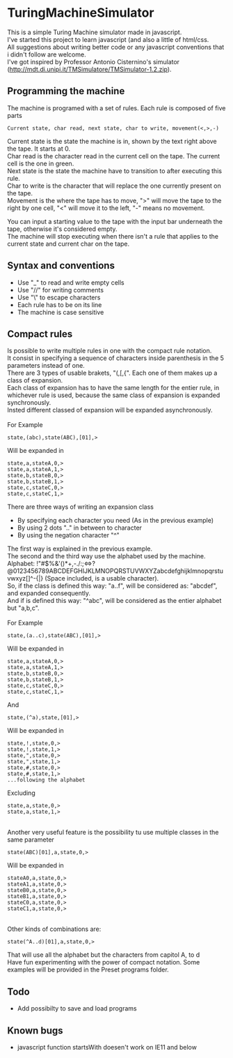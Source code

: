 # TuringMachineSimulator

This is a simple Turing Machine simulator made in javascript.<br/>
I've started this project to learn javascript (and also a little of html/css.<br/>
All suggestions about writing better code or any javascript conventions that i didn't follow are welcome.<br/>
I've got inspired by Professor Antonio Cisternino's simulator (http://mdt.di.unipi.it/TMSimulatore/TMSimulator-1.2.zip).<br/>

## Programming the machine

The machine is programed with a set of rules.
Each rule is composed of five parts
```
Current state, char read, next state, char to write, movement(<,>,-)
```
Current state is the state the machine is in, shown by the text right above the tape. It starts at 0. <br/>
Char read is the character read in the current cell on the tape. The current cell is the one in green.<br/> 
Next state is the state the machine have to transition to after executing this rule.<br/>
Char to write is the character that will replace the one currently present on the tape.<br/>
Movement is the where the tape has to move, ">" will move the tape to the right by one cell, 
"<" will move it to the left, "-" means no movement.<br/>

You can input a starting value to the tape with the input bar underneath the tape, otherwise it's considered empty.<br/>
The machine will stop executing when there isn't a rule that applies to the current state and current char on the tape.<br/>

## Syntax and conventions

- Use "_" to read and write empty cells
- Use "//" for writing comments
- Use "\\" to escape characters
- Each rule has to be on its line
- The machine is case sensitive

## Compact rules

Is possible to write multiple rules in one with the compact rule notation.<br/>
It consist in specifying a sequence of characters inside parenthesis in the 5 parameters instead of one.<br/>
There are 3 types of usable brakets, "(,[,{". Each one of them makes up a class of expansion.<br/>
Each class of expansion has to have the same length for the entier rule, in whichever rule is used, because the same class of expansion is expanded synchronously.<br/>
Insted different classed of expansion will be expanded asynchronously.<br/>
<br/>
For Example<br/>
```
state,(abc),state(ABC),[01],>
```
Will be expanded in<br/>
```
state,a,stateA,0,>
state,a,stateA,1,>
state,b,stateB,0,>
state,b,stateB,1,>
state,c,stateC,0,>
state,c,stateC,1,>
```
There are three ways of writing an expansion class<br/>
- By specifying each character you need (As in the previous example)
- By using 2 dots ".." in between to character
- By using the negation character "^"

The first way is explained in the previous example.<br/>
The second and the third way use the alphabet used by the machine.<br/>
Alphabet: !\"#$%&\'()*+,-./:;<=>?@0123456789ABCDEFGHIJKLMNOPQRSTUVWXYZabcdefghijklmnopqrstuvwxyz[]^-{|} (Space included, is a usable character).<br/>
So, if the class is defined this way: "a..f", will be considered as: "abcdef", and expanded consequently.<br/>
And if is defined this way: "^abc", will be considered as the entier alphabet but "a,b,c".<br/>
<br/>
For Example<br/>

```
state,(a..c),state(ABC),[01],>
```

Will be expanded in<br/>

```
state,a,stateA,0,>
state,a,stateA,1,>
state,b,stateB,0,>
state,b,stateB,1,>
state,c,stateC,0,>
state,c,stateC,1,>
```
And<br/>
```
state,(^a),state,[01],>
```
Will be expanded in<br/>
```
state,!,state,0,>
state,!,state,1,>
state,",state,0,>
state,",state,1,>
state,#,state,0,>
state,#,state,1,>
...following the alphabet
```
Excluding

```
state,a,state,0,>
state,a,state,1,>
```

<br/>
Another very useful feature is the possibility tu use multiple classes in the same parameter

```
state(ABC)[01],a,state,0,>
```

Will be expanded in

```
stateA0,a,state,0,>
stateA1,a,state,0,>
stateB0,a,state,0,>
stateB1,a,state,0,>
stateC0,a,state,0,>
stateC1,a,state,0,>
```

<br/>
Other kinds of combinations are:

```
state(^A..d)[01],a,state,0,>
```

That will use all the alphabet but the characters from capitol A, to d
<br/>
Have fun experimenting with the power of compact notation. Some examples will be provided in the Preset programs folder.<br/>


## Todo

- Add possibilty to save and load programs

## Known bugs

- javascript function startsWith doesen't work on IE11 and below


